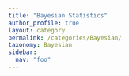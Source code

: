```yaml
---
title: "Bayesian Statistics"
author_profile: true
layout: category
permalink: /categories/Bayesian/
taxonomy: Bayesian
sidebar:
  nav: "foo"
---
```

